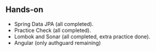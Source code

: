 ## Hands-on

- Spring Data JPA (all completed).
- Practice Check (all completed).
- Lombok and Sonar (all completed, extra practice done).
- Angular (only authguard remaining)
